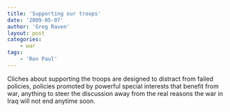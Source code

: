 ```yaml
---
title: 'Supporting our troops'
date: '2009-05-07'
author: 'Greg Raven'
layout: post
categories:
    - war
tags:
    - 'Ron Paul'
---
```


Cliches about supporting the troops are designed to distract from failed policies, policies promoted by powerful special interests that benefit from war, anything to steer the discussion away from the real reasons the war in Iraq will not end anytime soon.
